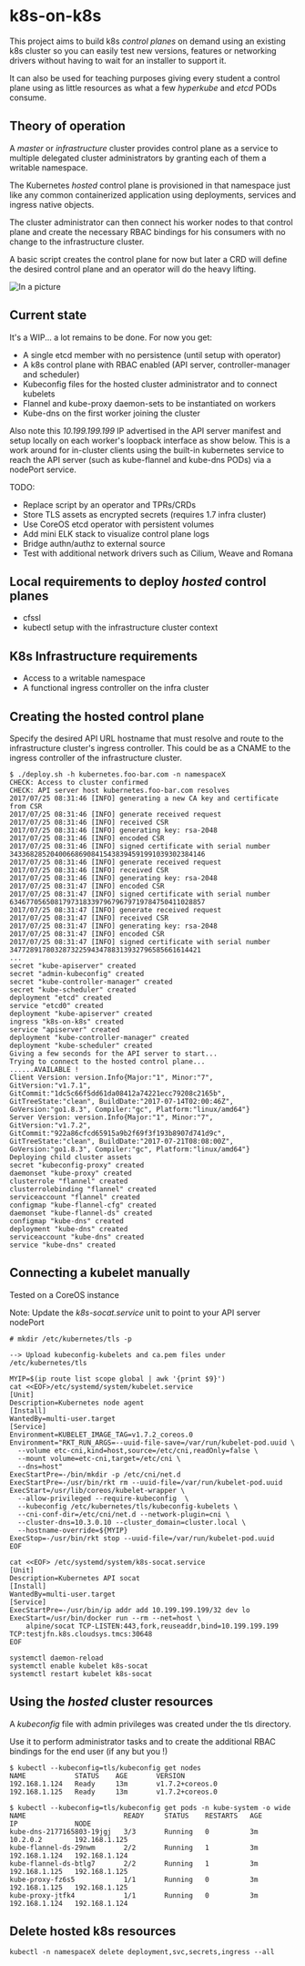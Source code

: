 # k8s-on-k8s

This project aims to build k8s _control planes_ on demand using an existing k8s
cluster so you can easily test new versions, features or networking drivers without
having to wait for an installer to support it.

It can also be used for teaching purposes giving every student a control plane
using as little resources as what a few _hyperkube_ and _etcd_ PODs consume.


Theory of operation
--------------

A _master_ or _infrastructure_ cluster provides control plane as a service to multiple
delegated cluster administrators by granting each of them a writable namespace.

The Kubernetes _hosted_ control plane is provisioned in that namespace just like any
common containerized application using deployments, services and ingress native objects.

The cluster administrator can then connect his worker nodes to that control plane
and create the necessary RBAC bindings for his consumers with no change to the
infrastructure cluster.

A basic script creates the control plane for now but later a CRD will define the
desired control plane and an operator will do the heavy lifting.

![In a picture](docs/k8sonk8s.png)


Current state
--------------
It's a WIP... a lot remains to be done.  For now you get:
* A single etcd member with no persistence (until setup with operator)  
* A k8s control plane with RBAC enabled (API server, controller-manager and scheduler)
* Kubeconfig files for the hosted cluster administrator and to connect kubelets
* Flannel and kube-proxy daemon-sets to be instantiated on workers
* Kube-dns on the first worker joining the cluster

Also note this _10.199.199.199_ IP advertised in the API server manifest and setup
locally on each worker's loopback interface as show below.  This is a work around for in-cluster
clients using the built-in kubernetes service to reach the API server (such as kube-flannel
and kube-dns PODs) via a nodePort service.

TODO:
* Replace script  by an operator and TPRs/CRDs
* Store TLS assets as encrypted secrets (requires 1.7 infra cluster)
* Use CoreOS etcd operator with persistent volumes
* Add mini ELK stack to visualize control plane logs
* Bridge authn/authz to external source
* Test with additional network drivers such as Cilium, Weave and Romana


Local requirements to deploy _hosted_ control planes
--------------
* cfssl
* kubectl setup with the infrastructure cluster context


K8s Infrastructure requirements
--------------
* Access to a writable namespace
* A functional ingress controller on the infra cluster


Creating the hosted control plane
--------------
Specify the desired API URL hostname that must resolve and route to the infrastructure
cluster's ingress controller. This could be as a CNAME to the ingress controller
of the infrastructure cluster.


```
$ ./deploy.sh -h kubernetes.foo-bar.com -n namespaceX
CHECK: Access to cluster confirmed
CHECK: API server host kubernetes.foo-bar.com resolves
2017/07/25 08:31:46 [INFO] generating a new CA key and certificate from CSR
2017/07/25 08:31:46 [INFO] generate received request
2017/07/25 08:31:46 [INFO] received CSR
2017/07/25 08:31:46 [INFO] generating key: rsa-2048
2017/07/25 08:31:46 [INFO] encoded CSR
2017/07/25 08:31:46 [INFO] signed certificate with serial number 343368285204006686908415438394591991039302384146
2017/07/25 08:31:46 [INFO] generate received request
2017/07/25 08:31:46 [INFO] received CSR
2017/07/25 08:31:46 [INFO] generating key: rsa-2048
2017/07/25 08:31:47 [INFO] encoded CSR
2017/07/25 08:31:47 [INFO] signed certificate with serial number 634677056508179731833979679679719784750411028857
2017/07/25 08:31:47 [INFO] generate received request
2017/07/25 08:31:47 [INFO] received CSR
2017/07/25 08:31:47 [INFO] generating key: rsa-2048
2017/07/25 08:31:47 [INFO] encoded CSR
2017/07/25 08:31:47 [INFO] signed certificate with serial number 34772891780328732259434788313932796585661614421
...
secret "kube-apiserver" created
secret "admin-kubeconfig" created
secret "kube-controller-manager" created
secret "kube-scheduler" created
deployment "etcd" created
service "etcd0" created
deployment "kube-apiserver" created
ingress "k8s-on-k8s" created
service "apiserver" created
deployment "kube-controller-manager" created
deployment "kube-scheduler" created
Giving a few seconds for the API server to start...
Trying to connect to the hosted control plane...
......AVAILABLE !
Client Version: version.Info{Major:"1", Minor:"7", GitVersion:"v1.7.1", GitCommit:"1dc5c66f5dd61da08412a74221ecc79208c2165b", GitTreeState:"clean", BuildDate:"2017-07-14T02:00:46Z", GoVersion:"go1.8.3", Compiler:"gc", Platform:"linux/amd64"}
Server Version: version.Info{Major:"1", Minor:"7", GitVersion:"v1.7.2", GitCommit:"922a86cfcd65915a9b2f69f3f193b8907d741d9c", GitTreeState:"clean", BuildDate:"2017-07-21T08:08:00Z", GoVersion:"go1.8.3", Compiler:"gc", Platform:"linux/amd64"}
Deploying child cluster assets
secret "kubeconfig-proxy" created
daemonset "kube-proxy" created
clusterrole "flannel" created
clusterrolebinding "flannel" created
serviceaccount "flannel" created
configmap "kube-flannel-cfg" created
daemonset "kube-flannel-ds" created
configmap "kube-dns" created
deployment "kube-dns" created
serviceaccount "kube-dns" created
service "kube-dns" created
```


Connecting a kubelet manually
--------------

Tested on a CoreOS instance

Note: Update the _k8s-socat.service_ unit to point to your API server nodePort

```
# mkdir /etc/kubernetes/tls -p

--> Upload kubeconfig-kubelets and ca.pem files under /etc/kubernetes/tls

MYIP=$(ip route list scope global | awk '{print $9}')
cat <<EOF>/etc/systemd/system/kubelet.service
[Unit]
Description=Kubernetes node agent
[Install]
WantedBy=multi-user.target
[Service]
Environment=KUBELET_IMAGE_TAG=v1.7.2_coreos.0
Environment="RKT_RUN_ARGS=--uuid-file-save=/var/run/kubelet-pod.uuid \
  --volume etc-cni,kind=host,source=/etc/cni,readOnly=false \
  --mount volume=etc-cni,target=/etc/cni \
  --dns=host"
ExecStartPre=-/bin/mkdir -p /etc/cni/net.d
ExecStartPre=-/usr/bin/rkt rm --uuid-file=/var/run/kubelet-pod.uuid
ExecStart=/usr/lib/coreos/kubelet-wrapper \
  --allow-privileged --require-kubeconfig  \
  --kubeconfig /etc/kubernetes/tls/kubeconfig-kubelets \
  --cni-conf-dir=/etc/cni/net.d --network-plugin=cni \
  --cluster-dns=10.3.0.10 --cluster_domain=cluster.local \
  --hostname-override=${MYIP}
ExecStop=-/usr/bin/rkt stop --uuid-file=/var/run/kubelet-pod.uuid
EOF

cat <<EOF> /etc/systemd/system/k8s-socat.service
[Unit]
Description=Kubernetes API socat
[Install]
WantedBy=multi-user.target
[Service]
ExecStartPre=-/usr/bin/ip addr add 10.199.199.199/32 dev lo
ExecStart=/usr/bin/docker run --rm --net=host \
    alpine/socat TCP-LISTEN:443,fork,reuseaddr,bind=10.199.199.199 TCP:testjfn.k8s.cloudsys.tmcs:30648
EOF

systemctl daemon-reload
systemctl enable kubelet k8s-socat
systemctl restart kubelet k8s-socat
```


Using the _hosted_ cluster resources
--------------

A _kubeconfig_ file with admin privileges was created under the tls directory.

Use it to perform administrator tasks and to create the additional
RBAC bindings for the end user (if any but you !)


```
$ kubectl --kubeconfig=tls/kubeconfig get nodes
NAME            STATUS    AGE       VERSION
192.168.1.124   Ready     13m       v1.7.2+coreos.0
192.168.1.125   Ready     13m       v1.7.2+coreos.0
```

```
$ kubectl --kubeconfig=tls/kubeconfig get pods -n kube-system -o wide
NAME                        READY     STATUS    RESTARTS   AGE       IP              NODE
kube-dns-2177165803-19jgj   3/3       Running   0          3m        10.2.0.2        192.168.1.125
kube-flannel-ds-29nwm       2/2       Running   1          3m        192.168.1.124   192.168.1.124
kube-flannel-ds-btlg7       2/2       Running   1          3m        192.168.1.125   192.168.1.125
kube-proxy-fz6s5            1/1       Running   0          3m        192.168.1.125   192.168.1.125
kube-proxy-jtfk4            1/1       Running   0          3m        192.168.1.124   192.168.1.124

```


Delete hosted k8s resources
--------------
```
kubectl -n namespaceX delete deployment,svc,secrets,ingress --all
```
